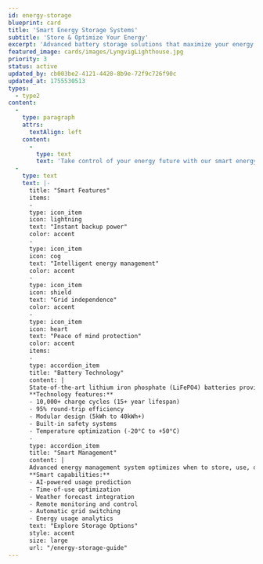 ```yaml
---
id: energy-storage
blueprint: card
title: 'Smart Energy Storage Systems'
subtitle: 'Store & Optimize Your Energy'
excerpt: 'Advanced battery storage solutions that maximize your energy independence and provide backup power when you need it most.'
featured_image: cards/images/LyngvigLighthouse.jpg
priority: 3
status: active
updated_by: cb003be2-4121-4420-8b9e-72f9c726f90c
updated_at: 1755530513
types:
  - type2
content:
  -
    type: paragraph
    attrs:
      textAlign: left
    content:
      -
        type: text
        text: 'Take control of your energy future with our smart energy storage systems that work seamlessly with solar panels and grid power.'
  -
    type: text
    text: |-
      title: "Smart Features"
      items:
      -
      type: icon_item
      icon: lightning
      text: "Instant backup power"
      color: accent
      -
      type: icon_item
      icon: cog
      text: "Intelligent energy management"
      color: accent
      -
      type: icon_item
      icon: shield
      text: "Grid independence"
      color: accent
      -
      type: icon_item
      icon: heart
      text: "Peace of mind protection"
      color: accent
      items:
      -
      type: accordion_item
      title: "Battery Technology"
      content: |
      State-of-the-art lithium iron phosphate (LiFePO4) batteries provide safe, long-lasting energy storage.
      **Technology features:**
      - 10,000+ charge cycles (15+ year lifespan)
      - 95% round-trip efficiency
      - Modular design (5kWh to 40kWh+)
      - Built-in safety systems
      - Temperature optimization (-20°C to +50°C)
      -
      type: accordion_item
      title: "Smart Management"
      content: |
      Advanced energy management system optimizes when to store, use, or sell your energy for maximum savings.
      **Smart capabilities:**
      - AI-powered usage prediction
      - Time-of-use optimization
      - Weather forecast integration
      - Remote monitoring and control
      - Automatic grid switching
      - Energy usage analytics
      text: "Explore Storage Options"
      style: accent
      size: large
      url: "/energy-storage-guide"
---
```

